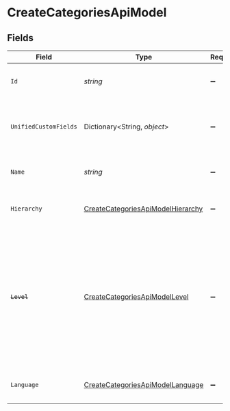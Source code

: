 # CreateCategoriesApiModel


## Fields

| Field                                                                                                                                                         | Type                                                                                                                                                          | Required                                                                                                                                                      | Description                                                                                                                                                   | Example                                                                                                                                                       |
| ------------------------------------------------------------------------------------------------------------------------------------------------------------- | ------------------------------------------------------------------------------------------------------------------------------------------------------------- | ------------------------------------------------------------------------------------------------------------------------------------------------------------- | ------------------------------------------------------------------------------------------------------------------------------------------------------------- | ------------------------------------------------------------------------------------------------------------------------------------------------------------- |
| `Id`                                                                                                                                                          | *string*                                                                                                                                                      | :heavy_minus_sign:                                                                                                                                            | The ID associated with this category                                                                                                                          | 16873-IT345                                                                                                                                                   |
| `UnifiedCustomFields`                                                                                                                                         | Dictionary<String, *object*>                                                                                                                                  | :heavy_minus_sign:                                                                                                                                            | Custom Unified Fields configured in your StackOne project                                                                                                     | {<br/>"my_project_custom_field_1": "REF-1236",<br/>"my_project_custom_field_2": "some other value"<br/>}                                                      |
| `Name`                                                                                                                                                        | *string*                                                                                                                                                      | :heavy_minus_sign:                                                                                                                                            | The name associated with this category                                                                                                                        | Information-Technology                                                                                                                                        |
| `Hierarchy`                                                                                                                                                   | [CreateCategoriesApiModelHierarchy](../../Models/Components/CreateCategoriesApiModelHierarchy.md)                                                             | :heavy_minus_sign:                                                                                                                                            | The hierarchal level of the category                                                                                                                          |                                                                                                                                                               |
| ~~`Level`~~                                                                                                                                                   | [CreateCategoriesApiModelLevel](../../Models/Components/CreateCategoriesApiModelLevel.md)                                                                     | :heavy_minus_sign:                                                                                                                                            | : warning: ** DEPRECATED **: This will be removed in a future release, please migrate away from it as soon as possible.<br/><br/>The hierarchal level of the category |                                                                                                                                                               |
| `Language`                                                                                                                                                    | [CreateCategoriesApiModelLanguage](../../Models/Components/CreateCategoriesApiModelLanguage.md)                                                               | :heavy_minus_sign:                                                                                                                                            | The language associated with this category                                                                                                                    |                                                                                                                                                               |